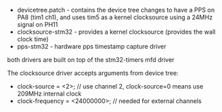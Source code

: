 * devicetree.patch - contains the device tree changes to have a PPS on PA8 (tim1 ch1), and uses tim5 as a kernel clocksource using a 24MHz signal on PH11
* clocksource-stm32 - provides a kernel clocksource (provides the wall clock time)
* pps-stm32 - hardware pps timestamp capture driver

both drivers are built on top of the stm32-timers mfd driver

The clocksource driver accepts arguments from device tree:
* clock-source = <2>; // use channel 2, clock-source=0 means use 209MHz internal clock
* clock-frequency = <24000000>; // needed for external channels

